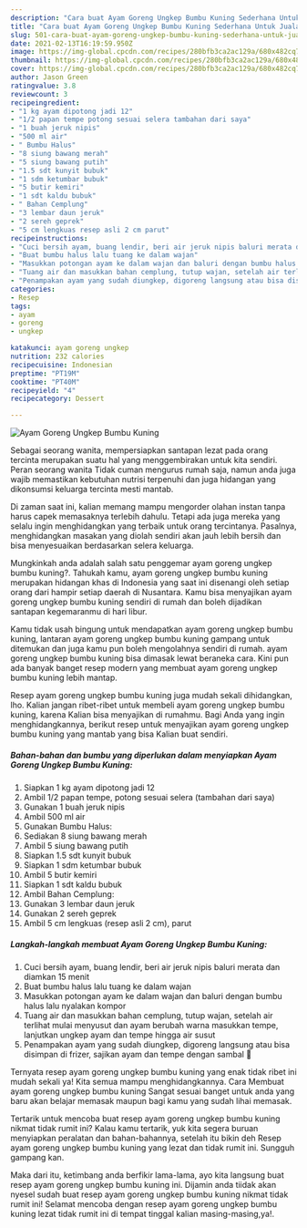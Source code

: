```yaml
---
description: "Cara buat Ayam Goreng Ungkep Bumbu Kuning Sederhana Untuk Jualan"
title: "Cara buat Ayam Goreng Ungkep Bumbu Kuning Sederhana Untuk Jualan"
slug: 501-cara-buat-ayam-goreng-ungkep-bumbu-kuning-sederhana-untuk-jualan
date: 2021-02-13T16:19:59.950Z
image: https://img-global.cpcdn.com/recipes/280bfb3ca2ac129a/680x482cq70/ayam-goreng-ungkep-bumbu-kuning-foto-resep-utama.jpg
thumbnail: https://img-global.cpcdn.com/recipes/280bfb3ca2ac129a/680x482cq70/ayam-goreng-ungkep-bumbu-kuning-foto-resep-utama.jpg
cover: https://img-global.cpcdn.com/recipes/280bfb3ca2ac129a/680x482cq70/ayam-goreng-ungkep-bumbu-kuning-foto-resep-utama.jpg
author: Jason Green
ratingvalue: 3.8
reviewcount: 3
recipeingredient:
- "1 kg ayam dipotong jadi 12"
- "1/2 papan tempe potong sesuai selera tambahan dari saya"
- "1 buah jeruk nipis"
- "500 ml air"
- " Bumbu Halus"
- "8 siung bawang merah"
- "5 siung bawang putih"
- "1.5 sdt kunyit bubuk"
- "1 sdm ketumbar bubuk"
- "5 butir kemiri"
- "1 sdt kaldu bubuk"
- " Bahan Cemplung"
- "3 lembar daun jeruk"
- "2 sereh geprek"
- "5 cm lengkuas resep asli 2 cm parut"
recipeinstructions:
- "Cuci bersih ayam, buang lendir, beri air jeruk nipis baluri merata dan diamkan 15 menit"
- "Buat bumbu halus lalu tuang ke dalam wajan"
- "Masukkan potongan ayam ke dalam wajan dan baluri dengan bumbu halus lalu nyalakan kompor"
- "Tuang air dan masukkan bahan cemplung, tutup wajan, setelah air terlihat mulai menyusut dan ayam berubah warna masukkan tempe, lanjutkan ungkep ayam dan tempe hingga air susut"
- "Penampakan ayam yang sudah diungkep, digoreng langsung atau bisa disimpan di frizer, sajikan ayam dan tempe dengan sambal 🤗"
categories:
- Resep
tags:
- ayam
- goreng
- ungkep

katakunci: ayam goreng ungkep 
nutrition: 232 calories
recipecuisine: Indonesian
preptime: "PT19M"
cooktime: "PT40M"
recipeyield: "4"
recipecategory: Dessert

---
```



![Ayam Goreng Ungkep Bumbu Kuning](https://img-global.cpcdn.com/recipes/280bfb3ca2ac129a/680x482cq70/ayam-goreng-ungkep-bumbu-kuning-foto-resep-utama.jpg)

Sebagai seorang wanita, mempersiapkan santapan lezat pada orang tercinta merupakan suatu hal yang menggembirakan untuk kita sendiri. Peran seorang  wanita Tidak cuman mengurus rumah saja, namun anda juga wajib memastikan kebutuhan nutrisi terpenuhi dan juga hidangan yang dikonsumsi keluarga tercinta mesti mantab.

Di zaman  saat ini, kalian memang mampu mengorder olahan instan tanpa harus capek memasaknya terlebih dahulu. Tetapi ada juga mereka yang selalu ingin menghidangkan yang terbaik untuk orang tercintanya. Pasalnya, menghidangkan masakan yang diolah sendiri akan jauh lebih bersih dan bisa menyesuaikan berdasarkan selera keluarga. 



Mungkinkah anda adalah salah satu penggemar ayam goreng ungkep bumbu kuning?. Tahukah kamu, ayam goreng ungkep bumbu kuning merupakan hidangan khas di Indonesia yang saat ini disenangi oleh setiap orang dari hampir setiap daerah di Nusantara. Kamu bisa menyajikan ayam goreng ungkep bumbu kuning sendiri di rumah dan boleh dijadikan santapan kegemaranmu di hari libur.

Kamu tidak usah bingung untuk mendapatkan ayam goreng ungkep bumbu kuning, lantaran ayam goreng ungkep bumbu kuning gampang untuk ditemukan dan juga kamu pun boleh mengolahnya sendiri di rumah. ayam goreng ungkep bumbu kuning bisa dimasak lewat beraneka cara. Kini pun ada banyak banget resep modern yang membuat ayam goreng ungkep bumbu kuning lebih mantap.

Resep ayam goreng ungkep bumbu kuning juga mudah sekali dihidangkan, lho. Kalian jangan ribet-ribet untuk membeli ayam goreng ungkep bumbu kuning, karena Kalian bisa menyajikan di rumahmu. Bagi Anda yang ingin menghidangkannya, berikut resep untuk menyajikan ayam goreng ungkep bumbu kuning yang mantab yang bisa Kalian buat sendiri.

<!--inarticleads1-->

##### Bahan-bahan dan bumbu yang diperlukan dalam menyiapkan Ayam Goreng Ungkep Bumbu Kuning:

1. Siapkan 1 kg ayam dipotong jadi 12
1. Ambil 1/2 papan tempe, potong sesuai selera (tambahan dari saya)
1. Gunakan 1 buah jeruk nipis
1. Ambil 500 ml air
1. Gunakan  Bumbu Halus:
1. Sediakan 8 siung bawang merah
1. Ambil 5 siung bawang putih
1. Siapkan 1.5 sdt kunyit bubuk
1. Siapkan 1 sdm ketumbar bubuk
1. Ambil 5 butir kemiri
1. Siapkan 1 sdt kaldu bubuk
1. Ambil  Bahan Cemplung:
1. Gunakan 3 lembar daun jeruk
1. Gunakan 2 sereh geprek
1. Ambil 5 cm lengkuas (resep asli 2 cm), parut




<!--inarticleads2-->

##### Langkah-langkah membuat Ayam Goreng Ungkep Bumbu Kuning:

1. Cuci bersih ayam, buang lendir, beri air jeruk nipis baluri merata dan diamkan 15 menit
1. Buat bumbu halus lalu tuang ke dalam wajan
1. Masukkan potongan ayam ke dalam wajan dan baluri dengan bumbu halus lalu nyalakan kompor
1. Tuang air dan masukkan bahan cemplung, tutup wajan, setelah air terlihat mulai menyusut dan ayam berubah warna masukkan tempe, lanjutkan ungkep ayam dan tempe hingga air susut
1. Penampakan ayam yang sudah diungkep, digoreng langsung atau bisa disimpan di frizer, sajikan ayam dan tempe dengan sambal 🤗




Ternyata resep ayam goreng ungkep bumbu kuning yang enak tidak ribet ini mudah sekali ya! Kita semua mampu menghidangkannya. Cara Membuat ayam goreng ungkep bumbu kuning Sangat sesuai banget untuk anda yang baru akan belajar memasak maupun bagi kamu yang sudah lihai memasak.

Tertarik untuk mencoba buat resep ayam goreng ungkep bumbu kuning nikmat tidak rumit ini? Kalau kamu tertarik, yuk kita segera buruan menyiapkan peralatan dan bahan-bahannya, setelah itu bikin deh Resep ayam goreng ungkep bumbu kuning yang lezat dan tidak rumit ini. Sungguh gampang kan. 

Maka dari itu, ketimbang anda berfikir lama-lama, ayo kita langsung buat resep ayam goreng ungkep bumbu kuning ini. Dijamin anda tiidak akan nyesel sudah buat resep ayam goreng ungkep bumbu kuning nikmat tidak rumit ini! Selamat mencoba dengan resep ayam goreng ungkep bumbu kuning lezat tidak rumit ini di tempat tinggal kalian masing-masing,ya!.

